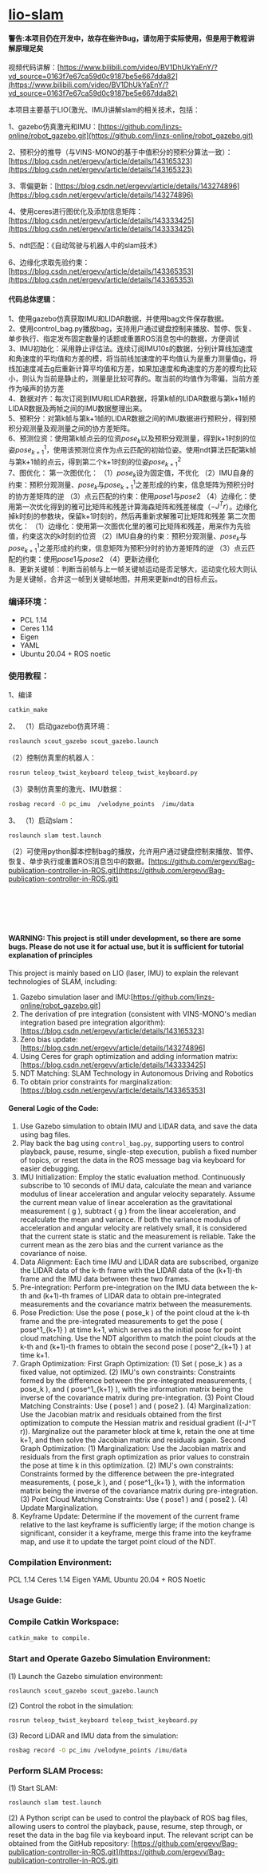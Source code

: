 # [lio-slam](https://github.com/ergevv/lio-slam.git)

#### 警告:本项目仍在开发中，故存在些许Bug，请勿用于实际使用，但是用于教程讲解原理足矣

视频代码讲解：[https://www.bilibili.com/video/BV1DhUkYaEnY/?vd_source=0163f7e67ca59d0c9187be5e667dda82](https://www.bilibili.com/video/BV1DhUkYaEnY/?vd_source=0163f7e67ca59d0c9187be5e667dda82)

本项目主要基于LIO(激光、IMU)讲解slam的相关技术，包括：

1、gazebo仿真激光和IMU：[https://github.com/linzs-online/robot_gazebo.git](https://github.com/linzs-online/robot_gazebo.git)

2、预积分的推导（与VINS-MONO的基于中值积分的预积分算法一致）：[https://blog.csdn.net/ergevv/article/details/143165323](https://blog.csdn.net/ergevv/article/details/143165323)

3、零偏更新：[https://blog.csdn.net/ergevv/article/details/143274896](https://blog.csdn.net/ergevv/article/details/143274896)

4、使用ceres进行图优化及添加信息矩阵：[https://blog.csdn.net/ergevv/article/details/143333425](https://blog.csdn.net/ergevv/article/details/143333425)

5、ndt匹配：《自动驾驶与机器人中的slam技术》

6、边缘化求取先验约束：[https://blog.csdn.net/ergevv/article/details/143365353](https://blog.csdn.net/ergevv/article/details/143365353)


#### 代码总体逻辑：
1、使用gazebo仿真获取IMU和LIDAR数据，并使用bag文件保存数据。
<br>
2、使用control_bag.py播放bag，支持用户通过键盘控制来播放、暂停、恢复、单步执行、指定发布固定数量的话题或重置ROS消息包中的数据，方便调试
<br>
3、IMU初始化：采用静止评估法。连续订阅IMU10s的数据，分别计算线加速度和角速度的平均值和方差的模，将当前线加速度的平均值认为是重力测量值g，将线加速度减去g后重新计算平均值和方差，如果加速度和角速度的方差的模均比较小，则认为当前是静止的，测量是比较可靠的。取当前的均值作为零偏，当前方差作为噪声的协方差
<br>
4、数据对齐：每次订阅到IMU和LIDAR数据，将第k帧的LIDAR数据与第k+1帧的LIDAR数据及两帧之间的IMU数据整理出来。
<br>
5、预积分：对第k帧与第k+1帧的LIDAR数据之间的IMU数据进行预积分，得到预积分观测量及观测量之间的协方差矩阵。
<br>
6、预测位资：使用第k帧点云的位资$pose_{k}$以及预积分观测量，得到k+1时刻的位姿$pose^1_{k+1}$，使用该预测位资作为点云匹配的初始位姿。使用ndt算法匹配第k帧与第k+1帧的点云，得到第二个k+1时刻的位姿$pose^2_{k+1}$
<br>
7、图优化：
第一次图优化：
（1）$pose_{k}$设为固定值，不优化
（2）IMU自身的约束：预积分观测量、$pose_{k}$与$pose^1_{k+1}$之差形成的约束，信息矩阵为预积分时的协方差矩阵的逆
（3）点云匹配的约束：使用$pose1$与$pose2$
（4）边缘化：使用第一次优化得到的雅可比矩阵和残差计算海森矩阵和残差梯度（$-J^Tr$）。边缘化掉k时刻的参数块，保留k+1时刻的，然后再重新求解雅可比矩阵和残差
第二次图优化：
（1）边缘化：使用第一次图优化里的雅可比矩阵和残差，用来作为先验值，约束这次的k时刻的位资
（2）IMU自身的约束：预积分观测量、$pose_{k}$与$pose^1_{k+1}$之差形成的约束，信息矩阵为预积分时的协方差矩阵的逆
（3）点云匹配的约束：使用$pose1$与$pose2$
（4）更新边缘化
<br>
8、更新关键帧：判断当前帧与上一帧关键帧运动是否足够大，运动变化较大则认为是关键帧，合并这一帧到关键帧地图，并用来更新ndt的目标点云。


### 编译环境：

- PCL 1.14
- Ceres 1.14
- Eigen
- YAML
- Ubuntu 20.04 + ROS noetic


### 使用教程：

1、编译
```sh
catkin_make
```

2、
（1）启动gazebo仿真环境：
```sh
roslaunch scout_gazebo scout_gazebo.launch
```
（2）控制仿真里的机器人：
```sh
rosrun teleop_twist_keyboard teleop_twist_keyboard.py
```
（3）录制仿真里的激光、IMU数据：
```sh
rosbag record -O pc_imu  /velodyne_points  /imu/data
```

3、
（1）启动slam：
```sh
roslaunch slam test.launch
```
（2）可使用python脚本控制bag的播放，允许用户通过键盘控制来播放、暂停、恢复、单步执行或重置ROS消息包中的数据。[https://github.com/ergevv/Bag-publication-controller-in-ROS.git](https://github.com/ergevv/Bag-publication-controller-in-ROS.git)



<br>
<br>
<br>
<br>



#### WARNING: This project is still under development, so there are some bugs. Please do not use it for actual use, but it is sufficient for tutorial explanation of principles
This project is mainly based on LIO (laser, IMU) to explain the relevant technologies of SLAM, including:
1. Gazebo simulation laser and IMU:[https://github.com/linzs-online/robot_gazebo.git]
2. The derivation of pre integration (consistent with VINS-MONO's median integration based pre integration algorithm):[https://blog.csdn.net/ergevv/article/details/143165323]
3. Zero bias update:[https://blog.csdn.net/ergevv/article/details/143274896]
4. Using Ceres for graph optimization and adding information matrix:[https://blog.csdn.net/ergevv/article/details/143333425]
5. NDT Matching: SLAM Technology in Autonomous Driving and Robotics
6. To obtain prior constraints for marginalization:[https://blog.csdn.net/ergevv/article/details/143365353]


#### General Logic of the Code:
1. Use Gazebo simulation to obtain IMU and LIDAR data, and save the data using bag files.
2. Play back the bag using `control_bag.py`, supporting users to control playback, pause, resume, single-step execution, publish a fixed number of topics, or reset the data in the ROS message bag via keyboard for easier debugging.
3. IMU Initialization: Employ the static evaluation method. Continuously subscribe to 10 seconds of IMU data, calculate the mean and variance modulus of linear acceleration and angular velocity separately. Assume the current mean value of linear acceleration as the gravitational measurement \( g \), subtract \( g \) from the linear acceleration, and recalculate the mean and variance. If both the variance modulus of acceleration and angular velocity are relatively small, it is considered that the current state is static and the measurement is reliable. Take the current mean as the zero bias and the current variance as the covariance of noise.
4. Data Alignment: Each time IMU and LIDAR data are subscribed, organize the LIDAR data of the k-th frame with the LIDAR data of the (k+1)-th frame and the IMU data between these two frames.
5. Pre-integration: Perform pre-integration on the IMU data between the k-th and (k+1)-th frames of LIDAR data to obtain pre-integrated measurements and the covariance matrix between the measurements.
6. Pose Prediction: Use the pose \( pose_k \) of the point cloud at the k-th frame and the pre-integrated measurements to get the pose \( pose^1_{k+1} \) at time k+1, which serves as the initial pose for point cloud matching. Use the NDT algorithm to match the point clouds at the k-th and (k+1)-th frames to obtain the second pose \( pose^2_{k+1} \) at time k+1.
7. Graph Optimization:
First Graph Optimization:
(1) Set \( pose_k \) as a fixed value, not optimized.
(2) IMU's own constraints: Constraints formed by the difference between the pre-integrated measurements, \( pose_k \), and \( pose^1_{k+1} \), with the information matrix being the inverse of the covariance matrix during pre-integration.
(3) Point Cloud Matching Constraints: Use \( pose1 \) and \( pose2 \).
(4) Marginalization: Use the Jacobian matrix and residuals obtained from the first optimization to compute the Hessian matrix and residual gradient (\(-J^T r\)). Marginalize out the parameter block at time k, retain the one at time k+1, and then solve the Jacobian matrix and residuals again.
Second Graph Optimization:
(1) Marginalization: Use the Jacobian matrix and residuals from the first graph optimization as prior values to constrain the pose at time k in this optimization.
(2) IMU's own constraints: Constraints formed by the difference between the pre-integrated measurements, \( pose_k \), and \( pose^1_{k+1} \), with the information matrix being the inverse of the covariance matrix during pre-integration.
(3) Point Cloud Matching Constraints: Use \( pose1 \) and \( pose2 \).
(4) Update Marginalization.
8. Keyframe Update: Determine if the movement of the current frame relative to the last keyframe is sufficiently large; if the motion change is significant, consider it a keyframe, merge this frame into the keyframe map, and use it to update the target point cloud of the NDT.

### Compilation Environment:

PCL 1.14
Ceres 1.14
Eigen
YAML
Ubuntu 20.04 + ROS Noetic

### Usage Guide:

### Compile Catkin Workspace:
```sh
catkin_make to compile.
```
### Start and Operate Gazebo Simulation Environment:
(1) Launch the Gazebo simulation environment: 
```sh
roslaunch scout_gazebo scout_gazebo.launch
```
(2) Control the robot in the simulation:
```sh
rosrun teleop_twist_keyboard teleop_twist_keyboard.py
```
(3) Record LiDAR and IMU data from the simulation: 
```sh
rosbag record -O pc_imu /velodyne_points /imu/data
```

### Perform SLAM Process:
(1) Start SLAM: 
```sh
roslaunch slam test.launch
```
(2) A Python script can be used to control the playback of ROS bag files, allowing users to control the playback, pause, resume, step through, or reset the data in the bag file via keyboard input. The relevant script can be obtained from the GitHub repository: [https://github.com/ergevv/Bag-publication-controller-in-ROS.git](https://github.com/ergevv/Bag-publication-controller-in-ROS.git)